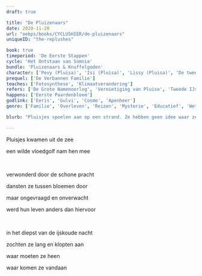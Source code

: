 ```yaml
---
draft: true

title: "De Pluizenaars"
date: 2020-11-20
url: "oebps/books/CYCLUSHIER/de-pluizenaars"
uniqueID: "the-replushes"

book: true
timeperiod: 'De Eerste Stappen'
cycle: 'Het Ontstaan van Somnia'
bundle: 'Pluizenaars & Knuffelgoden'
character: ['Pevy (Pluisa)', 'Isi (Pluisa)', 'Lissy (Pluisa)', 'De tweeling (Pluisa)', 'De drieling (Pluisa)', 'Lasso (Pluisa)', 'Lasso Junior (Pluisa)', 'Eeris', 'Gulvi', 'Cosmo', 'Benjina (Equi)', 'Lapin (Equi)', 'Apenheer']
prequel: ['De Verbannen Familie']
teaches: ['Fotosynthese', 'Klimaatverandering']
refers: ['De Grote Namenoorlog', 'Vernietiging van Pluiso', 'Tweede IJstijd', 'Onmogelijke Muur van Darus', 'Zwoele Zee', 'Giganten', 'De Namenvos', 'Grijze Wolken', 'Paarse Wolken', 'Wolken met Uitzinnige Regen', 'Het Apenrijk', 'De Apengoden', 'Eerste Paardenbloem', 'Het Mysterieuze Ei']
happens: ['Eerste Paardenbloem']
godlink: ['Eeris', 'Gulvi', 'Cosmo', 'Apenheer']
genre: ['Familie', 'Overleven', 'Reizen', 'Mysterie', 'Educatief', 'Wetenschap', 'Gesprekken']

blurb: "Pluisjes spoelen aan op een strand. Ze hebben geen idee waar ze zijn, hoe ze daar kwamen, of waarom het zo ijskoud is. Hulp is dringend nodig, maar om een of andere reden is iedereen boos op deze vreemdelingen."

---
```


Pluisjes kwamen uit de zee

een wilde vloedgolf nam hen mee

&nbsp;

verwonderd door de schone pracht

dansten ze tussen bloemen door

maar ongevraagd en onverwacht

werd hun leven anders dan hiervoor

&nbsp;

in het diepst van de ijskoude nacht

zochten ze lang en klopten aan

waar moeten ze heen

waar komen ze vandaan
